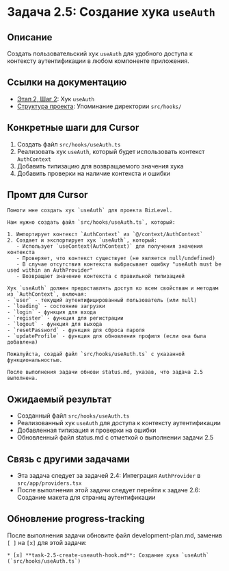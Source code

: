 # Задача 2.5: Создание хука `useAuth`

## Описание
Создать пользовательский хук `useAuth` для удобного доступа к контексту аутентификации в любом компоненте приложения.

## Ссылки на документацию
- [Этап 2, Шаг 2](../BizLevel-%20План%20Реализации%20Проекта.%2031.03.rtf): Хук `useAuth`
- [Структура проекта](../BizLevel-%20План%20Реализации%20Проекта.%2031.03.rtf): Упоминание директории `src/hooks/`

## Конкретные шаги для Cursor
1. Создать файл `src/hooks/useAuth.ts`
2. Реализовать хук `useAuth`, который будет использовать контекст `AuthContext`
3. Добавить типизацию для возвращаемого значения хука
4. Добавить проверки на наличие контекста и ошибки

## Промт для Cursor
```
Помоги мне создать хук `useAuth` для проекта BizLevel.

Нам нужно создать файл `src/hooks/useAuth.ts`, который:

1. Импортирует контекст `AuthContext` из `@/context/AuthContext`
2. Создает и экспортирует хук `useAuth`, который:
   - Использует `useContext(AuthContext)` для получения значения контекста
   - Проверяет, что контекст существует (не является null/undefined)
   - В случае отсутствия контекста выбрасывает ошибку "useAuth must be used within an AuthProvider"
   - Возвращает значение контекста с правильной типизацией

Хук `useAuth` должен предоставлять доступ ко всем свойствам и методам из `AuthContext`, включая:
- `user` - текущий аутентифицированный пользователь (или null)
- `loading` - состояние загрузки
- `login` - функция для входа
- `register` - функция для регистрации
- `logout` - функция для выхода
- `resetPassword` - функция для сброса пароля
- `updateProfile` - функция для обновления профиля (если она была добавлена)

Пожалуйста, создай файл `src/hooks/useAuth.ts` с указанной функциональностью.

После выполнения задачи обнови status.md, указав, что задача 2.5 выполнена.
```

## Ожидаемый результат
- Созданный файл `src/hooks/useAuth.ts`
- Реализованный хук `useAuth` для доступа к контексту аутентификации
- Добавленная типизация и проверки на ошибки
- Обновленный файл status.md с отметкой о выполнении задачи 2.5

## Связь с другими задачами
- Эта задача следует за задачей 2.4: Интеграция `AuthProvider` в `src/app/providers.tsx`
- После выполнения этой задачи следует перейти к задаче 2.6: Создание макета для страниц аутентификации

## Обновление progress-tracking
После выполнения задачи обновите файл development-plan.md, заменив `[ ]` на `[x]` для этой задачи:
```
* [x] **task-2.5-create-useauth-hook.md**: Создание хука `useAuth` (`src/hooks/useAuth.ts`)
```
